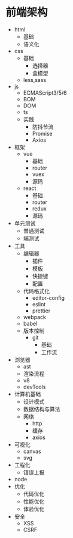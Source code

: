 # 前端架构

* html
  * 基础
  * 语义化
* css
  * 基础
    * 选择器
    * 盒模型
  * less,sass
* js
  * ECMAScript3/5/6
  * BOM
  * DOM
  * ts
  * 实践
    * 防抖节流
    * Promise
    * Axios
* 框架
  * vue
    * 基础
    * router
    * vuex
    * 源码
  * react
    * 基础
    * router
    * redux
    * 源码
* 单元测试
  * 普通测试
  * 端测试
* 工具
  * 编辑器
    * 插件
    * 模板
    * 快捷键
    * 配置
  * 代码格式化
    * editor-config
    * eslint
    * prettier
  * webpack
  * babel
  * 版本控制
    * git
      * 基础
      * 工作流
* 浏览器
  * ast
  * 渲染流程
  * v8
  * devTools
* 计算机基础
  * 设计模式
  * 数据结构与算法
  * 网络
    * http
    * 缓存
    * axios
* 可视化
  * canvas
  * svg
* 工程化
  * 错误上报
* node
* 优化
  * 代码优化
  * 性能优化
  * 体验优化
* 安全
  * XSS
  * CSRF
